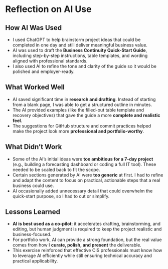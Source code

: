 # Reflection on AI Use

## How AI Was Used
- I used ChatGPT to help brainstorm project ideas that could be completed in one day and still deliver meaningful business value.  
- AI was used to draft the **Business Continuity Quick-Start Guide**, including step-by-step instructions, table templates, and wording aligned with professional standards.  
- I also used AI to refine the tone and clarity of the guide so it would be polished and employer-ready.

## What Worked Well
- AI saved significant time in **research and drafting**. Instead of starting from a blank page, I was able to get a structured outline in minutes.  
- The AI provided examples (like the filled-out table template and recovery objectives) that gave the guide a more **complete and realistic feel**.  
- The suggestions for GitHub structure and commit practices helped make the project look more **professional and portfolio-worthy**.

## What Didn’t Work
- Some of the AI’s initial ideas were **too ambitious for a 7-day project** (e.g., building a forecasting dashboard or coding a full IT tool). These needed to be scaled back to fit the scope.  
- Certain sections generated by AI were **too generic** at first. I had to refine and adapt the content to focus on practical, actionable steps that a real business could use.  
- AI occasionally added unnecessary detail that could overwhelm the quick-start purpose, so I had to cut or simplify.

## Lessons Learned
- **AI is best used as a co-pilot**: it accelerates drafting, brainstorming, and editing, but human judgment is required to keep the project realistic and business-focused.  
- For portfolio work, AI can provide a strong foundation, but the real value comes from how I **curate, polish, and present** the deliverable.  
- This exercise reinforced that effective CIS professionals must know how to leverage AI efficiently while still ensuring technical accuracy and practical applicability.
